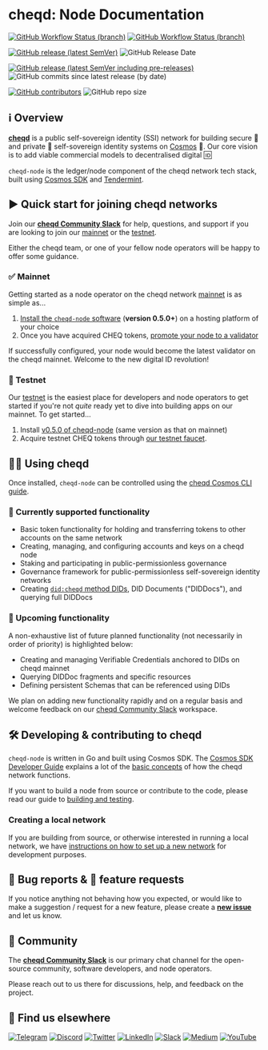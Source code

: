 # cheqd: Node Documentation

[![GitHub Workflow Status (branch)](https://img.shields.io/github/workflow/status/cheqd/cheqd-node/Build%20and%20Test/main?style=flat-square)](https://github.com/cheqd/cheqd-node/actions/workflows/test.yml) [![GitHub Workflow Status (branch)](https://img.shields.io/github/workflow/status/cheqd/cheqd-node/Lint/main?label=lint&style=flat-square)](https://github.com/cheqd/cheqd-node/actions/workflows/lint.yml)

[![GitHub release (latest SemVer)](https://img.shields.io/github/v/release/cheqd/cheqd-node?color=green&label=stable&sort=semver&style=flat-square)](https://github.com/cheqd/cheqd-node/releases/latest) ![GitHub Release Date](https://img.shields.io/github/release-date/cheqd/cheqd-node?style=flat-square)

[![GitHub release (latest SemVer including pre-releases)](https://img.shields.io/github/v/release/cheqd/cheqd-node?include_prereleases&label=latest%20%28incl.%20pre-release%29&sort=semver&style=flat-square)](https://github.com/cheqd/cheqd-node/releases/) ![GitHub commits since latest release (by date)](https://img.shields.io/github/commits-since/cheqd/cheqd-node/latest?style=flat-square)

[![GitHub contributors](https://img.shields.io/github/contributors/cheqd/cheqd-node?style=flat-square)](https://github.com/cheqd/cheqd-node/graphs/contributors) ![GitHub repo size](https://img.shields.io/github/repo-size/cheqd/cheqd-node?style=flat-square)

## ℹ️ Overview

[**cheqd**](https://www.cheqd.io) is a public self-sovereign identity (SSI) network for building secure 🔐 and private 🤫 self-sovereign identity systems on [Cosmos](https://cosmos.network) 💫. Our core vision is to add viable commercial models to decentralised digital 🆔

`cheqd-node` is the ledger/node component of the cheqd network tech stack, built using [Cosmos SDK](https://github.com/cosmos/cosmos-sdk) and [Tendermint](https://github.com/tendermint/tendermint).

## ▶️ Quick start for joining cheqd networks

Join our [**cheqd Community Slack**](http://cheqd.link/join-cheqd-slack) for help, questions, and support if you are looking to join our [mainnet](https://explorer.cheqd.io) or the [testnet](https://testnet-explorer.cheqd.io/).

Either the cheqd team, or one of your fellow node operators will be happy to offer some guidance.

### ✅ Mainnet

Getting started as a node operator on the cheqd network [mainnet](https://explorer.cheqd.io) is as simple as...

1. [Install the `cheqd-node` software](docs/setup-and-configure/README.md) (**version 0.5.0+**) on a hosting platform of your choice
2. Once you have acquired CHEQ tokens, [promote your node to a validator](docs/validator-guide/README.md)

If successfully configured, your node would become the latest validator on the cheqd mainnet. Welcome to the new digital ID revolution!

### 🚧 Testnet

Our [testnet](https://testnet-explorer.cheqd.io/) is the easiest place for developers and node operators to get started if you're not *quite* ready yet to dive into building apps on our mainnet. To get started...

1. Install [v0.5.0 of cheqd-node](https://github.com/cheqd/cheqd-node/releases/tag/v0.5.0) (same version as that on mainnet)
2. Acquire testnet CHEQ tokens through [our testnet faucet](https://testnet-faucet.cheqd.io).

## 🧑‍💻 Using cheqd

Once installed, `cheqd-node` can be controlled using the [cheqd Cosmos CLI guide](docs/cheqd-cli/README.md).

### 📌 Currently supported functionality

* Basic token functionality for holding and transferring tokens to other accounts on the same network
* Creating, managing, and configuring accounts and keys on a cheqd node
* Staking and participating in public-permissionless governance
* Governance framework for public-permissionless self-sovereign identity networks
* Creating [`did:cheqd` method DIDs](architecture/adr-list/adr-002-cheqd-did-method.md), DID Documents ("DIDDocs"), and querying full DIDDocs

### 🔮 Upcoming functionality

A non-exhaustive list of future planned functionality (not necessarily in order of priority) is highlighted below:

* Creating and managing Verifiable Credentials anchored to DIDs on cheqd mainnet
* Querying DIDDoc fragments and specific resources
* Defining persistent Schemas that can be referenced using DIDs

We plan on adding new functionality rapidly and on a regular basis and welcome feedback on our [cheqd Community Slack](http://cheqd.link/join-cheqd-slack) workspace.

## 🛠 Developing & contributing to cheqd

`cheqd-node` is written in Go and built using Cosmos SDK. The [Cosmos SDK Developer Guide](https://docs.cosmos.network/) explains a lot of the [basic concepts](https://docs.cosmos.network/v0.44/basics/app-anatomy.html) of how the cheqd network functions.

If you want to build a node from source or contribute to the code, please read our guide to [building and testing](docs/build-and-networks/README.md).

### Creating a local network

If you are building from source, or otherwise interested in running a local network, we have [instructions on how to set up a new network](docs/setup-and-configure/README.md) for development purposes.

## 🐞 Bug reports & 🤔 feature requests

If you notice anything not behaving how you expected, or would like to make a suggestion / request for a new feature, please create a [**new issue**](https://github.com/cheqd/cheqd-node/issues/new/choose) and let us know.

## 💬 Community

The [**cheqd Community Slack**](http://cheqd.link/join-cheqd-slack) is our primary chat channel for the open-source community, software developers, and node operators.

Please reach out to us there for discussions, help, and feedback on the project.

## 🙋 Find us elsewhere

[![Telegram](https://img.shields.io/badge/Telegram-2CA5E0?style=for-the-badge&logo=telegram&logoColor=white)](https://t.me/cheqd) [![Discord](https://img.shields.io/badge/Discord-7289DA?style=for-the-badge&logo=discord&logoColor=white)](http://cheqd.link/discord-github) [![Twitter](https://img.shields.io/badge/Twitter-1DA1F2?style=for-the-badge&logo=twitter&logoColor=white)](https://twitter.com/intent/follow?screen_name=cheqd_io) [![LinkedIn](https://img.shields.io/badge/LinkedIn-0077B5?style=for-the-badge&logo=linkedin&logoColor=white)](http://cheqd.link/linkedin) [![Slack](https://img.shields.io/badge/Slack-4A154B?style=for-the-badge&logo=slack&logoColor=white)](http://cheqd.link/join-cheqd-slack) [![Medium](https://img.shields.io/badge/Medium-12100E?style=for-the-badge&logo=medium&logoColor=white)](https://blog.cheqd.io) [![YouTube](https://img.shields.io/badge/YouTube-FF0000?style=for-the-badge&logo=youtube&logoColor=white)](https://www.youtube.com/channel/UCBUGvvH6t3BAYo5u41hJPzw/)
